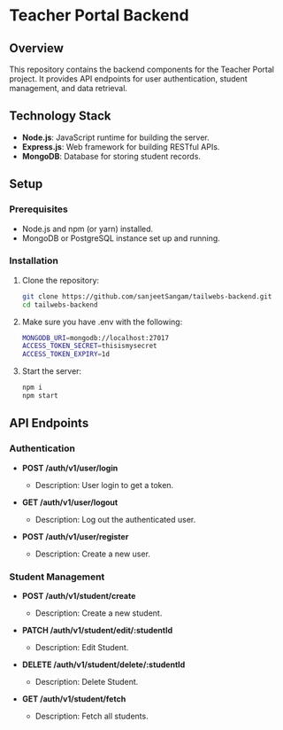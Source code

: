 # Teacher Portal Backend

## Overview

This repository contains the backend components for the Teacher Portal project. It provides API endpoints for user authentication, student management, and data retrieval.

## Technology Stack

-   **Node.js**: JavaScript runtime for building the server.
-   **Express.js**: Web framework for building RESTful APIs.
-   **MongoDB**: Database for storing student records.

## Setup

### Prerequisites

-   Node.js and npm (or yarn) installed.
-   MongoDB or PostgreSQL instance set up and running.

### Installation

1. Clone the repository:

    ```bash
    git clone https://github.com/sanjeetSangam/tailwebs-backend.git
    cd tailwebs-backend
    ```

2. Make sure you have .env with the following:

    ```bash
    MONGODB_URI=mongodb://localhost:27017
    ACCESS_TOKEN_SECRET=thisismysecret
    ACCESS_TOKEN_EXPIRY=1d
    ```

3. Start the server:
    ```bash
    npm i
    npm start
    ```

## API Endpoints

### Authentication

-   **POST /auth/v1/user/login**

    -   Description: User login to get a token.

-   **GET /auth/v1/user/logout**

    -   Description: Log out the authenticated user.

-   **POST /auth/v1/user/register**

    -   Description: Create a new user.

### Student Management

-   **POST /auth/v1/student/create**

    -   Description: Create a new student.

-   **PATCH /auth/v1/student/edit/:studentId**

    -   Description: Edit Student.

-   **DELETE /auth/v1/student/delete/:studentId**

    -   Description: Delete Student.

-   **GET /auth/v1/student/fetch**

    -   Description: Fetch all students.
